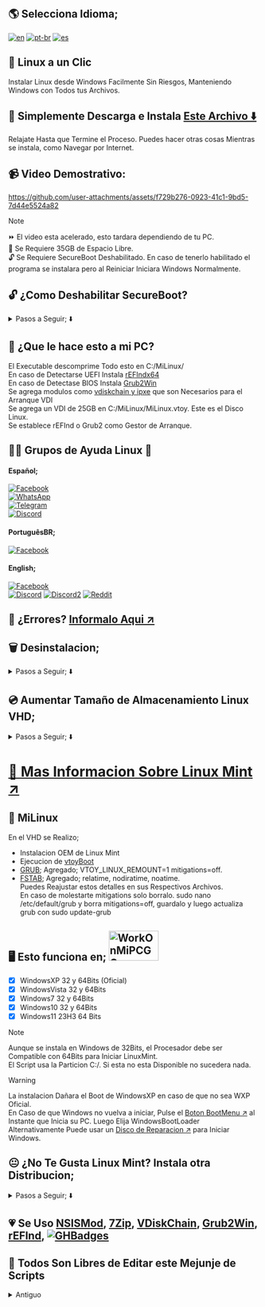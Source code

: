 ## 🌎 Selecciona Idioma; 
[![en](https://img.shields.io/badge/English-red.svg)](README.md)
[![pt-br](https://img.shields.io/badge/Português-pt--br-green.svg)](README.pt-br.md)
[![es](https://img.shields.io/badge/Espa%C3%B1ol-es-yellow.svg)](README.es.md)

## 🐧 Linux a un Clic
Instalar Linux desde Windows Facilmente
Sin Riesgos, Manteniendo Windows con Todos tus Archivos.
## 💾 Simplemente Descarga e Instala [Este Archivo ⬇️](https://master.dl.sourceforge.net/project/linuxoneclick/MiLinuxVDI.exe?viasf=1) 
Relajate Hasta que Termine el Proceso. Puedes hacer otras cosas Mientras se instala, como Navegar por Internet.

## 📹 Video Demostrativo: 
https://github.com/user-attachments/assets/f729b276-0923-41c1-9bd5-7d44e5524a82
>[!NOTE]
> ⏩ El video esta acelerado, esto tardara dependiendo de tu PC.<br>
> 💽 Se Requiere 35GB de Espacio Libre. <br>
> 🔓 Se Requiere SecureBoot Deshabilitado. En caso de tenerlo habilitado el programa se instalara pero al Reiniciar Iniciara Windows Normalmente.
## 🔓 ¿Como Deshabilitar SecureBoot?
<details>
<summary>Pasos a Seguir; ⬇️</summary>
<h2> 🔏 ¿Que es SecureBoot? </h2>
SecureBoot es un Sistema de Seguridad la cual evita que programas no certificados puedan arrancar con el Sistema. <br>
Lamentablemente este Script Requiere tener SecureBoot Desactivado ya que no esta firmado por Microsoft

### 👨‍💻 Desactivar SecureBoot desde BIOS;
Para Desactivar SecureBoot con este metodo Deberas Reiniciar la PC, y cuando enciende Deberas Pulsar la Tecla `Setup` que aparece en Pantalla. Suele ser `F2` `F12` o `DEL` <br>
Luego Buscar a traves de las flechas del teclado la Seccion `Sistema\System`, `Inicio\Boot`, `Seguridad` y en un Sub Menu debe aparecer SecureBoot, ajustarlo a apagado, guardar y reiniciar. <br>
Esto varia por PC, Aqui hay algunos Ejemplos; <br>
[![Dell](https://img.shields.io/badge/dell-007DB8?style=for-the-badge&logo=dell&logoColor=white)](https://www.dell.com/support/contents/es-mx/videos/videoplayer/how-to-enable-secure-boot/6333794882112?lwp=rt) [![Asus](https://img.shields.io/badge/Asus-black?style=for-the-badge&logo=asus&logoColor=white)](https://www.youtube.com/watch?v=8nxl-ZzjapA)   [![Acer](https://img.shields.io/badge/acer-83B81A?style=for-the-badge&logo=acer&logoColor=white)](https://www.youtube.com/watch?v=fziNzTmiwPE)   [![HP](https://img.shields.io/badge/hp-0096D6?style=for-the-badge&logo=hp&logoColor=white)](https://www.youtube.com/watch?v=mh5mDCw5L4M)   [![Lenovo](https://img.shields.io/badge/lenovo-E2231A?style=for-the-badge&logo=lenovo&logoColor=white)](https://support.lenovo.com/cl/es/videos/nvid500424-disable-and-enable-secure-boot-in-bios-lenovo-support-quick-tips) [![Samsung](	https://img.shields.io/badge/samsung-1428A0?style=for-the-badge&logo=Samsung&logoColor=white)](https://www.youtube.com/watch?v=4GPmc8QVCQE) [![MSI](https://img.shields.io/badge/MSI-FF0000?style=for-the-badge&logo=msi&logoColor=white)](https://www.youtube.com/watch?v=EypQEavuO_8) [![]()]() [![]()]() 
<details>
<summary>Lenovo ThinkPad</summary> 
Aqui 2 Ejemplos; <br>
Versiones Antiguas;
https://youtu.be/_MeUEWgv8i4?t=146 <br>
Versiones Nuevas <br>
<video src="https://github.com/user-attachments/assets/1517bb59-abd1-43a2-9a51-0ef32ccd21db"/>

</details>
<details>
<summary>HP</summary>
Deberas Reiniciar tu PC y cuando encienda la pantalla pulsar Rapidamente la tecla `ESC` y aparecera este menu <br>
<img src="https://github.com/user-attachments/assets/61ba5f8b-7b1d-4323-94c2-36a757129b33"> <br>
Luego Tendras que Elegir `F10` <br>
Se Abrira un menu gris. Con las Flechitas del teclado Deberas ir a la Seccion "Seguridad del Sistema" y seleccionar "Opciones de Inicio" <br>
<img src="https://github.com/user-attachments/assets/52cbe76b-4613-430e-840c-bf8828a8ebc8"> <br>
Luego `Enter` en SecureBoot y Ajustarlo a Desactivado. <br>
<img src="https://github.com/user-attachments/assets/dc00844f-1067-47c1-afed-32c128222120"> <br>
Ahora Pulsa `F10` o ir hasta la Seccion Guardar y Reiniciar. Reinicia y Todo Listo.
</details>

<details>
<summary>Gigabyte</summary>
Deberas Reiniciar y cuando esta enciende pulsar la tecla `DEL` para mostrar el menu. Luego ir a la Seccion Sistema o BIOS y Seleccionar SecureBoot <br>
<img src="https://github.com/user-attachments/assets/284ecb93-4284-42af-b042-0a15faf6a894" width="350" height="240" /> <br>
Luego seleccionar SecureBoot, enter y Disable/OFF. <br>
<img src="https://github.com/user-attachments/assets/cbff9304-1fb4-455f-9808-a8ccc3c93659" width="350" height="240" /> <br>
Ahora ir a Guardar y Reiniciar.


</details>
</details>

## 🤨 ¿Que le hace esto a mi PC?
El Executable descomprime Todo esto en C:/MiLinux/ <br>
En caso de Detectarse UEFI Instala [rEFIndx64](https://www.rodsbooks.com/refind/) <br>
En caso de Detectase BIOS Instala [Grub2Win](https://sourceforge.net/projects/grub2win/) <br>
Se agrega modulos como [vdiskchain y ipxe](https://github.com/ventoy/vdiskchain) que son Necesarios para el Arranque VDI <br>
Se agrega un VDI de 25GB en C:/MiLinux/MiLinux.vtoy. Este es el Disco Linux. <br>
Se establece rEFInd o Grub2 como Gestor de Arranque. <br>

## 🙋💖 Grupos de Ayuda Linux 🤗
#### Español;
[![Facebook](https://img.shields.io/badge/Facebook-blue?logo=facebook&logoColor=fff&style=flat)](https://www.facebook.com/groups/LinuxGroups/) 	 
[![WhatsApp](https://img.shields.io/badge/WhatsApp-25D366?logo=whatsapp&logoColor=fff&style=flat)](https://chat.whatsapp.com/BsBW4RbEVpj8KO22AN2KDB) 	 
[![Telegram](https://img.shields.io/badge/Telegram-2CA5E0?style=fat&logo=telegram&logoColor=white)](https://t.me/addlist/pbpqO72i6x44MmQx)	
[![Discord](https://img.shields.io/badge/Discord-7289DA?style=fat&logo=discord&logoColor=white)](https://discord.com/invite/XYYvqUF3pG)
#### PortuguêsBR; 
[![Facebook](https://img.shields.io/badge/Facebook-blue?logo=facebook&logoColor=fff&style=flat)](https://www.facebook.com/groups/brlinux/) 	 
#### English; 
[![Facebook](https://img.shields.io/badge/Facebook-blue?logo=facebook&logoColor=fff&style=flat)](https://www.facebook.com/groups/GNUAndLinux/) 	 
[![Discord](https://img.shields.io/badge/DiscordOfficial-87cf3e?style=fat&logo=discord&logoColor=white)](https://discord.gg/mint)
[![Discord2](https://img.shields.io/badge/Discord2-7289DA?style=fat&logo=discord&logoColor=white)](https://discord.com/invite/D4ETYhq)
[![Reddit](https://img.shields.io/badge/Reddit-FF5722?style=fat&logo=reddit&logoColor=white)](https://www.reddit.com/r/linuxmint/)

## 💢 ¿Errores? [Informalo Aqui ↗️](https://github.com/weskerty/LinuxOneClick/issues/new)

## 🗑️ Desinstalacion;
<details>
<summary>Pasos a Seguir; ⬇️</summary>
Simplemente vaya a C:/MiLinux/uninstall.exe para Desinstalarlo como se ve en este Video; <br>
<video src="https://github.com/user-attachments/assets/fd6e3b13-3232-413f-881e-e8c56e44b71d"/> <br>

Asi de Facil.
</details>

## 💿 Aumentar Tamaño de Almacenamiento Linux VHD;
<details>
<summary>Pasos a Seguir; ⬇️</summary>
Ir al archivo llamado "AddStorage.bat" que se encuentra en C:/MiLinux/ y Ejecutarlo como Administrador. <br>
Luego escribir la Cantidad que te Gustaria en GB. Debe ser el Tamaño Total. Actualmente es 25GB, si quieres 5GB mas entonces Escribes 30. Agregara 5GB mas para que tenga 30GB. <br>
Una vez completado el Proceso, Reinicia a Linux y abre el Programa Discos, Clic derecho sobre el Disco EXT4 y Reajustar Tamaño. Luego mueve la barra para abarcar la Totalidad de la memoria. Aceptar y Listo. <br>
Video Demostrativo;
<video src="https://github.com/user-attachments/assets/09c339b1-b39a-4bf6-be96-2147463ed04b"/> <br>
</details>

# [💟 Mas Informacion Sobre Linux Mint ↗️](https://linuxmint.com.es/)

## 🐧 MiLinux 
En el VHD se Realizo;
* Instalacion OEM de Linux Mint
* Ejecucion de [vtoyBoot](https://github.com/ventoy/vtoyboot) <br>
* [GRUB](https://es.wikipedia.org/wiki/GNU_GRUB); Agregado; VTOY_LINUX_REMOUNT=1  mitigations=off. <br>
* [FSTAB](https://es.wikipedia.org/wiki/Fstab); Agregado; relatime, nodiratime, noatime. <br>
Puedes Reajustar estos detalles en sus Respectivos Archivos. <br>
En caso de molestarte mitigations solo borralo. sudo nano /etc/default/grub y borra mitigations=off, guardalo y luego actualiza grub con sudo update-grub

## 🖥️ Esto funciona en;  <img src="https://github.com/user-attachments/assets/8ff47ebe-780f-4d4b-894f-779c0887d844" alt="WorkOnMiPCGG" width="100" height="60"/>

- [x] WindowsXP 32 y 64Bits (Oficial)
- [x] WindowsVista 32 y 64Bits 
- [x] Windows7 32 y 64Bits 
- [x] Windows10 32 y 64Bits 
- [x] Windows11 23H3 64 Bits 

>[!NOTE]
> Aunque se instala en Windows de 32Bits, el Procesador debe ser Compatible con 64Bits para Iniciar LinuxMint. <br>
> El Script usa la Particion C:/. Si esta no esta Disponible no sucedera nada. <br>

> [!WARNING]
> La instalacion Dañara el Boot de WindowsXP en caso de que no sea WXP Oficial. <br>
> En Caso de que Windows no vuelva a iniciar, Pulse el [Boton BootMenu ↗️](Guides/BootMenu/BootMenu.md) al Instante que Inicia su PC. Luego Elija WindowsBootLoader<br>
> Alternativamente Puede usar un [Disco de Reparacion ↗️](https://sergeistrelec.name/winpe-10-8-sergei-strelec-english/237-winpe-11-10-8-sergei-strelec-x86x64native-x86-20240711-english-version.html) para Iniciar Windows. <br>

## 😐 ¿No Te Gusta Linux Mint? Instala otra Distribucion;
<details>
<summary>Pasos a Seguir; ⬇️</summary>
Puedes cambiar la Instalacion del VHD con VirtualBox y Seguir la Instalacion Correspondiente desde Ahi. <br>
Descarga e Instala VirtualBox en Windows https://www.virtualbox.org/wiki/Downloads <br>
Abre VirtualBox, Clic en Nueva Maquina, Ajusta el Nombre y la Ubicacion de la ISO (medio de instalacion). Luego Ajusta los Recursos que usara VirtualBox. DEBES MARCAR HABILITAR EFI. Luego Seleccionas "Usar Disco Existente" y Seleccionas el Icono de Carpeta para Buscar la Ubicacion de MiLinux.vhd.vtoy, lo seleccionas y Siguiente. Inicia la Maquina Virtual y Instala tu Distro como de Costumbre.
Aqui un Ejemplo en Video; 
<video src=""/> <br>
</details>


## 💗 Se Uso [NSISMod](https://sourceforge.net/projects/nsisbi/files/nsisbi3.04.1/), [7Zip](https://7zip-es.updatestar.com/), [VDiskChain](https://github.com/ventoy/vdiskchain), [Grub2Win](https://sourceforge.net/projects/grub2win/files/), [rEFInd](https://www.rodsbooks.com/refind/), [![GHBadges](https://img.shields.io/badge/Badges-100000?style=for-the-badge&logo=github&logoColor=white)](https://github.com/alexandresanlim/Badges4-README.md-Profile/blob/master/README.md)

## 📝 Todos Son Libres de Editar este Mejunje de Scripts 

<details>
<summary>Antiguo</summary>
Esto era hermoso, hasta podias elegir que Distro Instalar. Pero lamentablemente no funcionaba con W7 e inferiores, nisiquiera con curl por errores de certificado.

<video src="https://github.com/user-attachments/assets/a98d0f3e-bd70-4b2a-86cc-33724ea62dc0">

</details>
